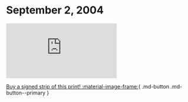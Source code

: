 # September 2, 2004

![](https://www.achewood.com/comic.php?date=09022004)

[Buy a signed strip of this print! :material-image-frame:](https://achewood-holiday-pop-up.myshopify.com/products/strip#09022004){ .md-button .md-button--primary }
